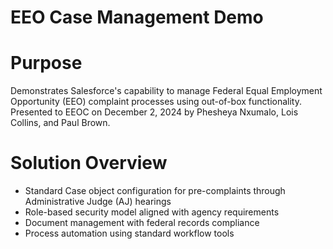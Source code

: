 # EEO Case Management Demo

# Purpose
Demonstrates Salesforce's capability to manage Federal Equal Employment Opportunity (EEO) complaint processes using out-of-box functionality.
Presented to EEOC on December 2, 2024 by Phesheya Nxumalo, Lois Collins, and Paul Brown.

# Solution Overview
- Standard Case object configuration for pre-complaints through Administrative Judge (AJ) hearings
- Role-based security model aligned with agency requirements
- Document management with federal records compliance
- Process automation using standard workflow tools